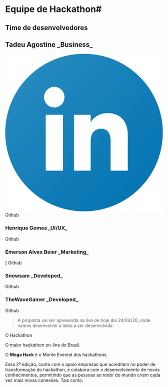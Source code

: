 <h1>Equipe de Hackathon#</h1>

<h2>Time de desenvolvedores</h2>

<h2>Tadeu Agostine _Business_</h3>
<a href="https://www.linkedin.com/in/tadeu-agostini-498826147/"><img src="./assets/linkedin"></a>
Github

<h3>Henrique Gomes _UI/UX_</h3>
<a href= "https://www.linkedin.com/in/henriquegomess/"></a>
Github

<h3>Émerson Alves Beier _Marketing_</h3>
[<a href="https://www.linkedin.com/in/%C3%A9merson-alves-beier-850364138/"></a>
Github

<h3>Snowsam _Developed_</h3>
<a href=""></a>
Github

<h3>TheWaveGamer _Developed_</h3>
<a href=""></a>
Github

> A proposta vai ser apresenda na live de hoje dia 24/04/20, onde vamos desenvolver a ideia a ser desenvolvida

O Hackathon

O maior hackathon on-line do Brasil.

O **Mega Hack** é o Monte Everest dos hackathons.

Essa 2ª edição, conta com o apoio empresas que acreditam no poder de transformação do hackathon, e colabora com o desenvolvimento de novos conhecimentos, permitindo que as pessoas ao redor do mundo criem cada vez mais novas conexões. Tais como:
